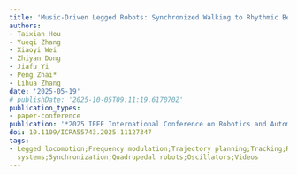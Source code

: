```yaml
---
title: 'Music-Driven Legged Robots: Synchronized Walking to Rhythmic Beats'
authors:
- Taixian Hou
- Yueqi Zhang
- Xiaoyi Wei
- Zhiyan Dong
- Jiafu Yi
- Peng Zhai*
- Lihua Zhang
date: '2025-05-19'
# publishDate: '2025-10-05T09:11:19.617070Z'
publication_types:
- paper-conference
publication: '*2025 IEEE International Conference on Robotics and Automation (ICRA)*'
doi: 10.1109/ICRA55743.2025.11127347
tags:
- Legged locomotion;Frequency modulation;Trajectory planning;Tracking;Rhythm;Real-time
  systems;Synchronization;Quadrupedal robots;Oscillators;Videos
---
```

